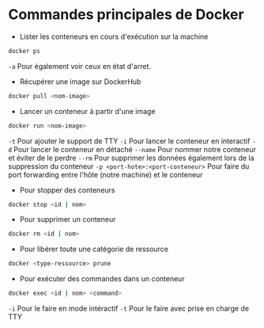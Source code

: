 # Commandes principales de Docker

* Lister les conteneurs en cours d'exécution sur la machine 

```bash
docker ps
```

`-a` Pour également voir ceux en état d'arret.

* Récupérer une image sur DockerHub 

```bash
docker pull <nom-image>
```

* Lancer un conteneur à partir d'une image 

```bash
docker run <nom-image>
```

`-t` Pour ajouter le support de TTY
`-i` Pour lancer le conteneur en interactif 
`-d` Pour lancer le conteneur en détaché
`--name` Pour nommer notre conteneur et éviter de le perdre 
`--rm` Pour supprimer les données également lors de la suppression du conteneur
`-p <port-hote>:<port-conteneur>` Pour faire du port forwarding entre l'hôte (notre machine) et le conteneur

* Pour stopper des conteneurs

```bash
docker stop <id | nom>
```

* Pour supprimer un conteneur 

```bash
docker rm <id | nom>
```

* Pour libérer toute une catégorie de ressource

```bash
docker <type-ressource> prune
```

* Pour exécuter des commandes dans un conteneur

```bash
docker exec <id | nom> <command>
```

`-i` Pour le faire en mode intéractif
`-t` Pour le faire avec prise en charge de TTY